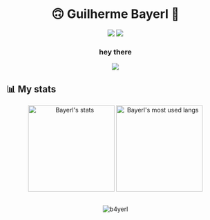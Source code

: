 <div align="center">
<h1>🙃 Guilherme Bayerl 🙂</h1>
 <a target="_blank" href="https://twitter.com/b4yerl_"><img src="https://img.shields.io/badge/Twitter-1DA1F2?style=for-the-badge&logo=twitter&logoColor=white"></a>
  <a target="_blank" href="https://www.linkedin.com/in/b4yerl"><img src="https://img.shields.io/badge/LinkedIn-0077B5?style=for-the-badge&logo=linkedin&logoColor=white"></a>
 <h3>hey there</h3>
 <img src="https://images.wallpapersden.com/image/download/alone-cyberpunk-boy-in-city_a25mbG6UmZqaraWkpJRnamtlrWZlbWU.jpg">
</div>

## 📊 My stats

<div align="center">
  <img height="200em" src="https://github-readme-stats.vercel.app/api?username=b4yerl&count_private=true&show_icons=true&theme=synthwave&hide=stars&include_all_commits=true" alt="Bayerl's stats">
  <img height="200em" src="https://github-readme-stats.vercel.app/api/top-langs/?username=b4yerl&layout=compact&theme=synthwave&hide=tsql,html,css" alt="Bayerl's most used langs">
</div>

##
  

<p align="center"><img  src="https://github-readme-streak-stats.herokuapp.com/?user=b4yerl&theme=synthwave" alt="b4yerl" /></p>
